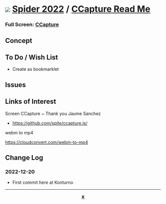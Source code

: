 # [![](https://pushme-pullyou.github.io/tootoo-2022/lib/assets/icons/mark-github.svg )](https://github.com/ladybug-tools/spider-2022/ "Source code on GitHub" ) [Spider 2022]( https://ladybug-tools.github.io/spider-2022/ "Home page" ) / [CCapture Read Me]( https://pushme-pullyou.github.io/tootoo-2021/lib-templates/readme.html#README.md)


<!--@@@
<div class=iframe-resize ><iframe src=https://ladybug.tools/spider-2022/ xxxxx/ height=100% width=100% ></iframe></div>
_CCapture in a resizable window. One finger to rotate. Two to zoom._
@@@-->

### Full Screen: [CCapture]( https://github.com/konturno/2023/tree/main/cookbook/ccapture )


## Concept


## To Do / Wish List

* Create as bookmarklet

## Issues


## Links of Interest

Screen CCapture ~ Thank you Jaume Sanchez
* https://github.com/spite/ccapture.js/

webm to mp4

https://cloudconvert.com/webm-to-mp4


## Change Log


### 2022-12-20

* First commit here at Konturno


***

<center title="Hello! Click me to go up to the top" ><a class=aDingbat href=javascript:window.scrollTo(0,0);> ❦ </a></center>
